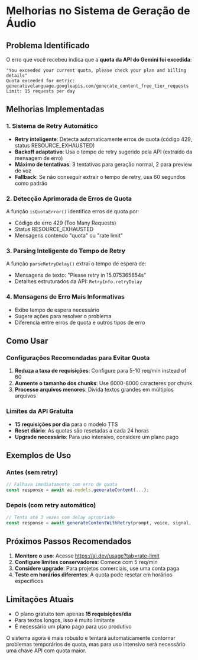 # Melhorias no Sistema de Geração de Áudio

## Problema Identificado
O erro que você recebeu indica que a **quota da API do Gemini foi excedida**:

```
"You exceeded your current quota, please check your plan and billing details"
Quota exceeded for metric: generativelanguage.googleapis.com/generate_content_free_tier_requests
Limit: 15 requests per day
```

## Melhorias Implementadas

### 1. **Sistema de Retry Automático**
- **Retry inteligente**: Detecta automaticamente erros de quota (código 429, status RESOURCE_EXHAUSTED)
- **Backoff adaptativo**: Usa o tempo de retry sugerido pela API (extraído da mensagem de erro)
- **Máximo de tentativas**: 3 tentativas para geração normal, 2 para preview de voz
- **Fallback**: Se não conseguir extrair o tempo de retry, usa 60 segundos como padrão

### 2. **Detecção Aprimorada de Erros de Quota**
A função `isQuotaError()` identifica erros de quota por:
- Código de erro 429 (Too Many Requests)
- Status RESOURCE_EXHAUSTED
- Mensagens contendo "quota" ou "rate limit"

### 3. **Parsing Inteligente do Tempo de Retry**
A função `parseRetryDelay()` extrai o tempo de espera de:
- Mensagens de texto: "Please retry in 15.075365654s"
- Detalhes estruturados da API: `RetryInfo.retryDelay`

### 4. **Mensagens de Erro Mais Informativas**
- Exibe tempo de espera necessário
- Sugere ações para resolver o problema
- Diferencia entre erros de quota e outros tipos de erro

## Como Usar

### Configurações Recomendadas para Evitar Quota
1. **Reduza a taxa de requisições**: Configure para 5-10 req/min instead of 60
2. **Aumente o tamanho dos chunks**: Use 6000-8000 caracteres por chunk
3. **Processe arquivos menores**: Divida textos grandes em múltiplos arquivos

### Limites da API Gratuita
- **15 requisições por dia** para o modelo TTS
- **Reset diário**: As quotas são resetadas a cada 24 horas
- **Upgrade necessário**: Para uso intensivo, considere um plano pago

## Exemplos de Uso

### Antes (sem retry)
```typescript
// Falhava imediatamente com erro de quota
const response = await ai.models.generateContent(...);
```

### Depois (com retry automático)
```typescript
// Tenta até 3 vezes com delay apropriado
const response = await generateContentWithRetry(prompt, voice, signal, 3);
```

## Próximos Passos Recomendados

1. **Monitore o uso**: Acesse https://ai.dev/usage?tab=rate-limit
2. **Configure limites conservadores**: Comece com 5 req/min
3. **Considere upgrade**: Para projetos comerciais, use uma conta paga
4. **Teste em horários diferentes**: A quota pode resetar em horários específicos

## Limitações Atuais
- O plano gratuito tem apenas **15 requisições/dia**
- Para textos longos, isso é muito limitante
- É necessário um plano pago para uso produtivo

O sistema agora é mais robusto e tentará automaticamente contornar problemas temporários de quota, mas para uso intensivo será necessário uma chave API com quota maior.